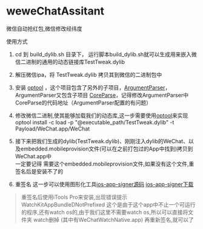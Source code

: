 # weweChatAssitant
微信自动抢红包,微信修改经纬度


使用方式

1. cd 到 build_dylib.sh 目录下， 运行脚本build_dylib.sh就可以生成用来嵌入微信二进制的通用的动态链接库TestTweak.dylib

2. 解压微信ipa，将 TestTweak.dylib 拷贝其到微信的二进制包中

3. 安装 [optool](https://github.com/alexzielenski/optool) ，这个项目包含了另外的子项目，[ArgumentParser](https://github.com/mysteriouspants/ArgumentParser.git)，ArgumentParser又包含子项目 [CoreParse](https://github.com/beelsebob/CoreParse.git)，记得修改ArgumentParser中CoreParse的代码地址（ArgumentParser配置的有问题）
4. 修改微信二进制,使其能够加载我们的动态库,这一步需要使用[optool](https://github.com/alexzielenski/optool)来实现  optool install -c load -p "@executable_path/TestTweak.dylib" -t Payload/WeChat.app/WeChat


5. 接下来把我们生成的dylib(TestTweak.dylib)、刚刚注入dylib的WeChat、以及embedded.mobileprovision文件(可以在之前打包过的App中找到)拷贝到WeChat.app中  
一定要记得 需要这个embedded.mobileprovision文件,如果没有这个文件,重签名后是安装不了的


6. 重签名
这一步可以使用图形化工具[ios-app-signer源码](https://github.com/DanTheMan827/ios-app-signer) [ios-app-signer下载](http://dantheman827.github.io/ios-app-signer/) 


> 重签名后使用iTools Pro来安装,出现错误提示  WatchKitAppBundleDNotPrefixed
 这个是由于这个app中不止一个可运行的程序,还有watch os的,由于我们这里不需要watch os,所以可以直接将文件夹 watch删掉 (其中有WeChatWatchNative.app)
> 再重新签名,就可以了

